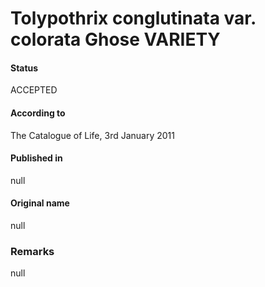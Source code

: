 # Tolypothrix conglutinata var. colorata Ghose VARIETY

#### Status
ACCEPTED

#### According to
The Catalogue of Life, 3rd January 2011

#### Published in
null

#### Original name
null

### Remarks
null